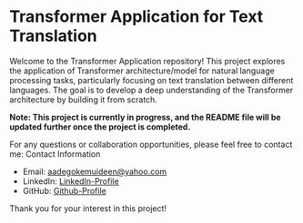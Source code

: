 # Transformer Application for Text Translation

Welcome to the Transformer Application repository! This project explores the application of Transformer architecture/model for natural language processing tasks, particularly focusing on text translation between different languages. The goal is to develop a deep understanding of the Transformer architecture by building it from scratch.

**Note: This project is currently in progress, and the README file will be updated further once the project is completed.**

For any questions or collaboration opportunities, please feel free to contact me:
Contact Information

- Email: aadegokemuideen@yahoo.com
- LinkedIn: [LinkedIn-Profile](https://www.linkedin.com/in/adegokemuideen)
- GitHub: [Github-Profile](https://github.com/aadegokemuideen)

Thank you for your interest in this project!




